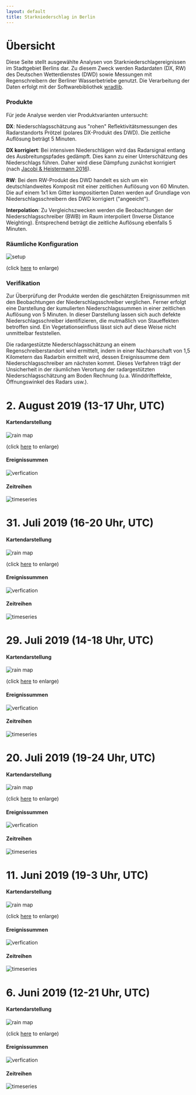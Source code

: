 ```yaml
---
layout: default
title: Starkniederschlag in Berlin
---
```


# Übersicht

Diese Seite stellt ausgewählte Analysen von Starkniederschlagereignissen im Stadtgebiet Berlins dar.
Zu diesem Zweck werden Radardaten (DX, RW) des Deutschen Wetterdienstes (DWD)
sowie Messungen mit Regenschreibern der Berliner Wasserbetriebe genutzt. Die
Verarbeitung der Daten erfolgt mit der Softwarebibliothek [wradlib](https://wradlib.org).

### Produkte

Für jede Analyse werden vier Produktvarianten untersucht:

**DX**: Niederschlagsschätzung aus "rohen" Reflektivitätsmessungen des Radarstandorts Prötzel (polares DX-Produkt des DWD).
Die zeitliche Auflösung beträgt 5 Minuten.

**DX korrigiert**: Bei intensiven Niederschlägen wird das Radarsignal entlang des Ausbreitungspfades gedämpft.
Dies kann zu einer Unterschätzung des Niederschlags führen. Daher wird diese Dämpfung zunächst korrigiert (nach [Jacobi & Heistermann 2016](https://www.tandfonline.com/doi/full/10.1080/19475705.2016.1155080)).

**RW**: Bei dem RW-Produkt des DWD handelt es sich um ein deutschlandweites Komposit mit einer zeitlichen
Auflösung von 60 Minuten. Die auf einem 1x1 km Gitter kompositierten Daten werden
auf Grundlage von Niederschlagsschreibern des DWD korrigiert ("angeeicht").

**Interpolation**: Zu Vergleichszwecken werden die Beobachtungen der Niederschlagsschreiber (BWB)
im Raum interpoliert (Inverse Distance Weighting). Entsprechend beträgt die zeitliche Auflösung
ebenfalls 5 Minuten.

### Räumliche Konfiguration

![setup](https://github.com/heistermann/rain-in-berlin/raw/master/docs/events/setup.png "Uebersichtskarte")

(click [here](https://github.com/heistermann/rain-in-berlin/raw/master/docs/events/setup.png) to enlarge)

### Verifikation
Zur Überprüfung der Produkte werden die geschätzten Ereignissummen mit den Beobachtungen der Niederschlagsschreiber
verglichen. Ferner erfolgt eine Darstellung der kumulierten Niederschlagssummen in einer zeitlichen Auflösung von
5 Minuten. In dieser Darstellung lassen sich auch defekte Niederschlagsschreiber identifizieren, die mutmaßlich von Staueffekten
betroffen sind. Ein Vegetationseinfluss lässt sich auf diese Weise nicht unmittelbar feststellen.

Die radargestützte Niederschlagsschätzung an einem Regenschreiberstandort wird ermittelt, indem in einer Nachbarschaft
von 1,5 Kilometern das Radarbin ermittelt wird, dessen Ereignissumme dem Niederschlagsschreiber am nächsten kommt. Dieses
Verfahren trägt der Unsicherheit in der räumlichen Verortung der radargestützten Niederschlagsschätzung am Boden Rechnung
(u.a. Winddrifteffekte, Öffnungswinkel des Radars usw.).

# 2. August 2019 (13-17 Uhr, UTC)

#### Kartendarstellung
![rain map](https://github.com/heistermann/rain-in-berlin/raw/master/docs/events/rainmap_2019-08-02.png "Rainmap 2019-08-02")

(click [here](https://github.com/heistermann/rain-in-berlin/raw/master/docs/events/rainmap_2019-08-02.png) to enlarge)

#### Ereignissummen
![verfication](https://github.com/heistermann/rain-in-berlin/raw/master/docs/events/scatter_2019-08-02.png "Verification 2019-08-02")

#### Zeitreihen
![timeseries](https://github.com/heistermann/rain-in-berlin/raw/master/docs/events/cumsumproducts_2019-08-02.png "Timeseries 2019-08-02")


# 31. Juli 2019 (16-20 Uhr, UTC)

#### Kartendarstellung
![rain map](https://github.com/heistermann/rain-in-berlin/raw/master/docs/events/rainmap_2019-07-31.png "Rainmap 2019-07-31")

(click [here](https://github.com/heistermann/rain-in-berlin/raw/master/docs/events/rainmap_2019-07-31.png) to enlarge)

#### Ereignissummen
![verfication](https://github.com/heistermann/rain-in-berlin/raw/master/docs/events/scatter_2019-07-31.png "Verification 2019-07-31")

#### Zeitreihen
![timeseries](https://github.com/heistermann/rain-in-berlin/raw/master/docs/events/cumsumproducts_2019-07-31.png "Timeseries 2019-07-31")


# 29. Juli 2019 (14-18 Uhr, UTC)

#### Kartendarstellung
![rain map](https://github.com/heistermann/rain-in-berlin/raw/master/docs/events/rainmap_2019-07-29.png "Rainmap 2019-07-29")

(click [here](https://github.com/heistermann/rain-in-berlin/raw/master/docs/events/rainmap_2019-07-29.png) to enlarge)

#### Ereignissummen
![verfication](https://github.com/heistermann/rain-in-berlin/raw/master/docs/events/scatter_2019-07-29.png "Verification 2019-07-29")

#### Zeitreihen
![timeseries](https://github.com/heistermann/rain-in-berlin/raw/master/docs/events/cumsumproducts_2019-07-29.png "Timeseries 2019-07-29")



# 20. Juli 2019 (19-24 Uhr, UTC)

#### Kartendarstellung
![rain map](https://github.com/heistermann/rain-in-berlin/raw/master/docs/events/rainmap_2019-07-20.png "Rainmap 2019-07-20")

(click [here](https://github.com/heistermann/rain-in-berlin/raw/master/docs/events/rainmap_2019-07-20.png) to enlarge)

#### Ereignissummen
![verfication](https://github.com/heistermann/rain-in-berlin/raw/master/docs/events/scatter_2019-07-20.png "Verification 2019-07-20")

#### Zeitreihen
![timeseries](https://github.com/heistermann/rain-in-berlin/raw/master/docs/events/cumsumproducts_2019-07-20.png "Timeseries 2019-07-20")


# 11. Juni 2019 (19-3 Uhr, UTC)

#### Kartendarstellung
![rain map](https://github.com/heistermann/rain-in-berlin/raw/master/docs/events/rainmap_2019-06-11.png "Rainmap 2019-06-11")

(click [here](https://github.com/heistermann/rain-in-berlin/raw/master/docs/events/rainmap_2019-06-11.png) to enlarge)

#### Ereignissummen
![verfication](https://github.com/heistermann/rain-in-berlin/raw/master/docs/events/scatter_2019-06-11.png "Verification 2019-06-11")

#### Zeitreihen
![timeseries](https://github.com/heistermann/rain-in-berlin/raw/master/docs/events/cumsumproducts_2019-06-11.png "Timeseries 2019-06-11")


# 6. Juni 2019 (12-21 Uhr, UTC)

#### Kartendarstellung
![rain map](https://github.com/heistermann/rain-in-berlin/raw/master/docs/events/rainmap_2019-06-06.png "Rainmap 2019-06-06")

(click [here](https://github.com/heistermann/rain-in-berlin/raw/master/docs/events/rainmap2019-06-06.png) to enlarge)

#### Ereignissummen
![verfication](https://github.com/heistermann/rain-in-berlin/raw/master/docs/events/scatter_2019-06-06.png "Verification 2019-06-06")

#### Zeitreihen
![timeseries](https://github.com/heistermann/rain-in-berlin/raw/master/docs/events/cumsumproducts_2019-06-06.png "Timeseries 2019-06-06")

